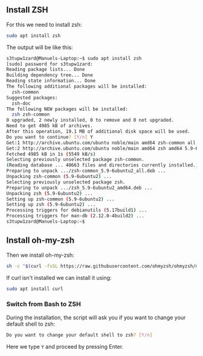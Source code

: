 ## Install ZSH

For this we need to install zsh:

```bash
sudo apt install zsh
```

The output will be like this:

```bash
s3tupw1zard@Manuels-Laptop:~$ sudo apt install zsh
[sudo] password for s3tupw1zard:
Reading package lists... Done
Building dependency tree... Done
Reading state information... Done
The following additional packages will be installed:
  zsh-common
Suggested packages:
  zsh-doc
The following NEW packages will be installed:
  zsh zsh-common
0 upgraded, 2 newly installed, 0 to remove and 0 not upgraded.
Need to get 4985 kB of archives.
After this operation, 19.1 MB of additional disk space will be used.
Do you want to continue? [Y/n] Y
Get:1 http://archive.ubuntu.com/ubuntu noble/main amd64 zsh-common all 5.9-6ubuntu2 [4173 kB]
Get:2 http://archive.ubuntu.com/ubuntu noble/main amd64 zsh amd64 5.9-6ubuntu2 [812 kB]
Fetched 4985 kB in 1s (5549 kB/s)
Selecting previously unselected package zsh-common.
(Reading database ... 40663 files and directories currently installed.)
Preparing to unpack .../zsh-common_5.9-6ubuntu2_all.deb ...
Unpacking zsh-common (5.9-6ubuntu2) ...
Selecting previously unselected package zsh.
Preparing to unpack .../zsh_5.9-6ubuntu2_amd64.deb ...
Unpacking zsh (5.9-6ubuntu2) ...
Setting up zsh-common (5.9-6ubuntu2) ...
Setting up zsh (5.9-6ubuntu2) ...
Processing triggers for debianutils (5.17build1) ...
Processing triggers for man-db (2.12.0-4build2) ...
s3tupw1zard@Manuels-Laptop:~$
```

## Install oh-my-zsh

Then we install oh-my-zsh:

```bash
sh -c "$(curl -fsSL https://raw.githubusercontent.com/ohmyzsh/ohmyzsh/master/tools/install.sh)"
```

If curl isn't installed we can install it using:

```bash
sudo apt install curl
```

### Switch from Bash to ZSH


During the installation, the script will ask you if you want to change your default shell to zsh:

```bash
Do you want to change your default shell to zsh? [Y/n]
```

Here we type `Y` and proceed by pressing Enter.